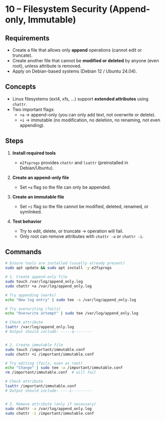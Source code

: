 # 10 – Filesystem Security (Append-only, Immutable)

## Requirements
- Create a file that allows only **append** operations (cannot edit or truncate).  
- Create another file that cannot be **modified or deleted** by anyone (even root), unless attribute is removed.  
- Apply on Debian-based systems (Debian 12 / Ubuntu 24.04).  

## Concepts
- Linux filesystems (ext4, xfs, …) support **extended attributes** using `chattr`.  
- Two important flags:  
  - `+a` → append-only (you can only add text, not overwrite or delete).  
  - `+i` → immutable (no modification, no deletion, no renaming, not even appending).  

## Steps
1. **Install required tools**  
   - `e2fsprogs` provides `chattr` and `lsattr` (preinstalled in Debian/Ubuntu).  

2. **Create an append-only file**  
   - Set `+a` flag so the file can only be appended.  

3. **Create an immutable file**  
   - Set `+i` flag so the file cannot be modified, deleted, renamed, or symlinked.  

4. **Test behavior**  
   - Try to edit, delete, or truncate → operation will fail.  
   - Only root can remove attributes with `chattr -a` or `chattr -i`.  

## Commands
```bash
# Ensure tools are installed (usually already present)
sudo apt update && sudo apt install -y e2fsprogs

# 1. Create append-only file
sudo touch /var/log/append_only.log
sudo chattr +a /var/log/append_only.log

# Try appending (works)
echo "New log entry" | sudo tee -a /var/log/append_only.log

# Try overwriting (fails)
echo "Overwrite attempt" | sudo tee /var/log/append_only.log

# Check attribute
lsattr /var/log/append_only.log
# Output should include: -----a--------


# 2. Create immutable file
sudo touch /important/immutable.conf
sudo chattr +i /important/immutable.conf

# Try editing (fails, even as root)
echo "Change" | sudo tee -a /important/immutable.conf
rm /important/immutable.conf  # will fail

# Check attribute
lsattr /important/immutable.conf
# Output should include: ----i---------


# 3. Remove attribute (only if necessary)
sudo chattr -a /var/log/append_only.log
sudo chattr -i /important/immutable.conf
